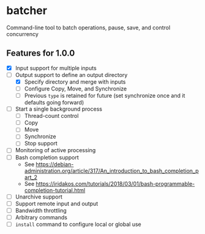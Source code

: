 # batcher
Command-line tool to batch operations, pause, save, and control concurrency

## Features for 1.0.0

* [X] Input support for multiple inputs
* [ ] Output support to define an output directory
    * [X] Specify directory and merge with inputs
    * [ ] Configure Copy, Move, and Synchronize
    * [ ] Previous `type` is retained for future (set synchronize once and it defaults going forward)
* [ ] Start a single background process
    * [ ] Thread-count control
    * [ ] Copy
    * [ ] Move
    * [ ] Synchronize
    * [ ] Stop support
* [ ] Monitoring of active processing
* [ ] Bash completion support
    * See https://debian-administration.org/article/317/An_introduction_to_bash_completion_part_2
    * See https://iridakos.com/tutorials/2018/03/01/bash-programmable-completion-tutorial.html
* [ ] Unarchive support
* [ ] Support remote input and output
* [ ] Bandwidth throttling
* [ ] Arbitrary commands
* [ ] `install` command to configure local or global use